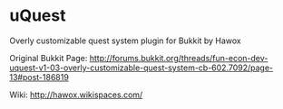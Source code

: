uQuest
======

Overly customizable quest system plugin for Bukkit by Hawox

Original Bukkit Page:
http://forums.bukkit.org/threads/fun-econ-dev-uquest-v1-03-overly-customizable-quest-system-cb-602.7092/page-13#post-186819

Wiki:
http://hawox.wikispaces.com/